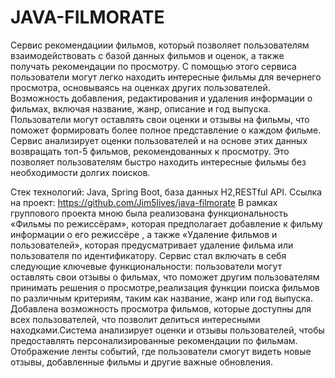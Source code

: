 # JAVA-FILMORATE
Сервис рекомендациии фильмов, который позволяет пользователям взаимодействовать с базой данных фильмов и оценок, а также получать рекомендации по просмотру. С помощью этого сервиса пользователи могут легко находить интересные фильмы для вечернего просмотра, основываясь на оценках других пользователей. Возможность добавления, редактирования и удаления информации о фильмах, включая название, жанр, описание и год выпуска. Пользователи могут оставлять свои оценки и отзывы на фильмы, что поможет формировать более полное представление о каждом фильме. Сервис анализирует оценки пользователей и на основе этих данных возвращать топ-5 фильмов, рекомендованных к просмотру. Это позволяет пользователям быстро находить интересные фильмы без необходимости долгих поисков.

Стек технологий: Java, Spring Boot, база данных Н2,RESTful API.
Ссылка на проект: https://github.com/Jim5lives/java-filmorate
В рамках группового проекта мною была реализована функциональность «Фильмы по режиссёрам», которая предполагает добавление к фильму информации о его режиссёре , а также «Удаление фильмов и пользователей», которая предусматривает удаление фильма или пользователя по идентификатору. 
Сервис стал включать в себя следующие ключевые функциональности: пользователи могут оставлять свои отзывы о фильмах, что поможет другим пользователям принимать решения о просмотре,реализация функции поиска фильмов по различным критериям, таким как название, жанр или год выпуска. Добавлена возможность просмотра фильмов, которые доступны для всех пользователей, что позволит делиться интересными находками.Система анализирует оценки и отзывы пользователей, чтобы предоставлять персонализированные рекомендации по фильмам. Отображение ленты событий, где пользователи смогут видеть новые отзывы, добавленные фильмы и другие важные обновления.
